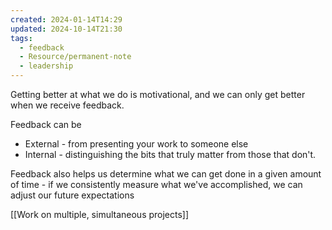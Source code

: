 ```yaml
---
created: 2024-01-14T14:29
updated: 2024-10-14T21:30
tags:
  - feedback
  - Resource/permanent-note
  - leadership
---
```

Getting better at what we do is motivational, and we can only get better when we receive feedback.

Feedback can be 
- External - from presenting your work to someone else
- Internal - distinguishing the bits that truly matter from those that don't. 

Feedback also helps us determine what we can get done in a given amount of time - if we consistently measure what we've accomplished, we can adjust our future expectations

[[Work on multiple, simultaneous projects]]